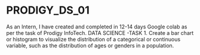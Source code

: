 # PRODIGY_DS_01
As an Intern, I have created and completed in 12-14 days Google colab as per the task of Prodigy InfoTech. DATA SCIENCE -TASK 1.  Create a bar chart or histogram to visualize the distribution of a categorical or continuous variable, such as the distribution of ages or genders in a population.
